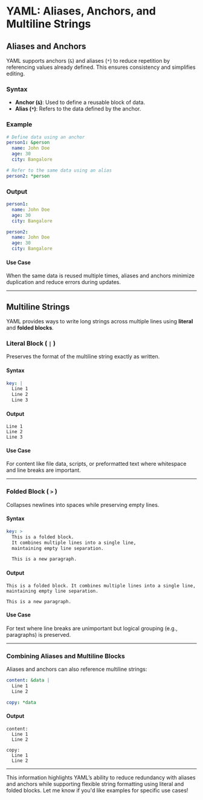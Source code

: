 # YAML: Aliases, Anchors, and Multiline Strings

## Aliases and Anchors
YAML supports anchors (`&`) and aliases (`*`) to reduce repetition by referencing values already defined. This ensures consistency and simplifies editing.

### Syntax
- **Anchor (`&`)**: Used to define a reusable block of data.
- **Alias (`*`)**: Refers to the data defined by the anchor.

### Example
```yaml
# Define data using an anchor
person1: &person
  name: John Doe
  age: 30
  city: Bangalore

# Refer to the same data using an alias
person2: *person
```

### Output
```yaml
person1:
  name: John Doe
  age: 30
  city: Bangalore

person2:
  name: John Doe
  age: 30
  city: Bangalore
```

#### Use Case
When the same data is reused multiple times, aliases and anchors minimize duplication and reduce errors during updates.

---

## Multiline Strings
YAML provides ways to write long strings across multiple lines using **literal** and **folded blocks**.

### Literal Block ( `|` )
Preserves the format of the multiline string exactly as written.

#### Syntax
```yaml
key: |
  Line 1
  Line 2
  Line 3
```

#### Output
```
Line 1
Line 2
Line 3
```

#### Use Case
For content like file data, scripts, or preformatted text where whitespace and line breaks are important.

---

### Folded Block ( `>` )
Collapses newlines into spaces while preserving empty lines.

#### Syntax
```yaml
key: >
  This is a folded block.
  It combines multiple lines into a single line,
  maintaining empty line separation.

  This is a new paragraph.
```

#### Output
```
This is a folded block. It combines multiple lines into a single line, maintaining empty line separation.

This is a new paragraph.
```

#### Use Case
For text where line breaks are unimportant but logical grouping (e.g., paragraphs) is preserved.

---

### Combining Aliases and Multiline Blocks
Aliases and anchors can also reference multiline strings:

```yaml
content: &data |
  Line 1
  Line 2

copy: *data
```

#### Output
```
content:
  Line 1
  Line 2

copy:
  Line 1
  Line 2
```

---

This information highlights YAML’s ability to reduce redundancy with aliases and anchors while supporting flexible string formatting using literal and folded blocks. Let me know if you'd like examples for specific use cases!

